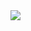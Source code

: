
<img src="https://github.com/Vanya737/Finance/assets/144817452/4c49ff38-17b2-4e8c-a9e6-03da9ff625a9">
